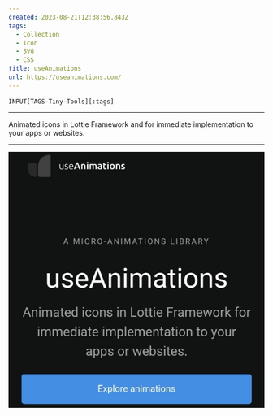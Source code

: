```yaml
---
created: 2023-08-21T12:38:56.843Z
tags: 
  - Collection
  - Icon
  - SVG
  - CSS
title: useAnimations
url: https://useanimations.com/
---
```

```meta-bind
INPUT[TAGS-Tiny-Tools][:tags]
```

___
Animated icons in Lottie Framework and for immediate implementation to your apps or websites.
___

![](_attachments/useanimations.jpg)
